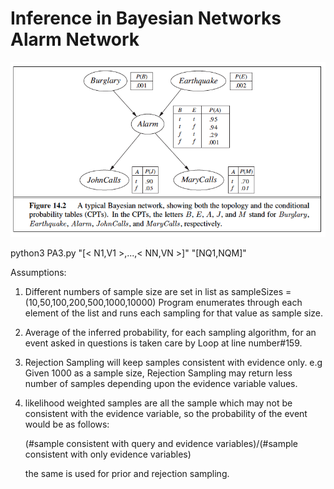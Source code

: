 # Inference in Bayesian Networks Alarm Network

![Screenshot](alarm.png)

python3 PA3.py "[< N1,V1 >,...,< NN,VN >]" "[NQ1,NQM]" 

Assumptions:

1.	Different numbers of sample size are set in list as sampleSizes = 	(10,50,100,200,500,1000,10000)
	Program enumerates through each element of the list and runs each sampling
	for that value as sample size.

2.	Average of the inferred probability, for each sampling algorithm, for an event asked in questions is taken care by Loop at line number#159.

3.	Rejection Sampling will keep samples consistent with evidence only. 
	e.g Given 1000 as a sample size, Rejection Sampling may return less number of samples depending upon the evidence variable values.

4.	likelihood weighted samples are all the sample which may not be consistent 	with the
	evidence variable, so the probability of the event would be as 	follows:

	(#sample consistent with query and evidence variables)/(#sample consistent 	with only evidence variables)

	the same is used for prior and rejection sampling.








